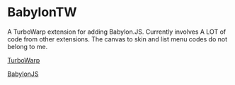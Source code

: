 # BabylonTW

A TurboWarp extension for adding Babylon.JS.
Currently involves A LOT of code from other extensions. The canvas to skin and list menu codes do not belong to me.

[TurboWarp](https://turbowarp.org)

[BabylonJS](https://www.babylonjs.com)
